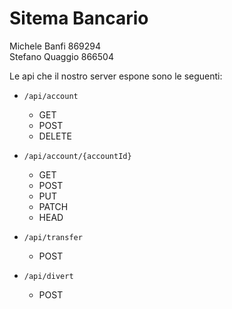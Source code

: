 # Sitema Bancario

Michele Banfi 869294  
Stefano Quaggio 866504

Le api che il nostro server espone sono le seguenti:

- `/api/account`

  - GET
  - POST
  - DELETE

- `/api/account/{accountId}`

  - GET
  - POST
  - PUT
  - PATCH
  - HEAD

- `/api/transfer`

  - POST

- `/api/divert`
  - POST
